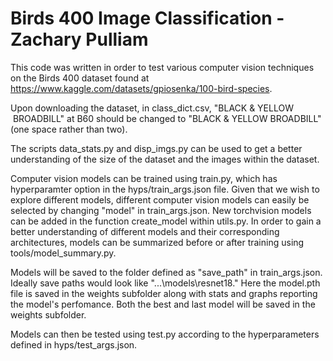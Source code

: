 # Birds 400 Image Classification - Zachary Pulliam

This code was written in order to test various computer vision techniques on the Birds 400 dataset found at https://www.kaggle.com/datasets/gpiosenka/100-bird-species. 

Upon downloading the dataset, in class_dict.csv, "BLACK & YELLOW &nbsp;BROADBILL" at B60 should be changed to "BLACK & YELLOW BROADBILL" (one space rather than two).

The scripts data_stats.py and disp_imgs.py can be used to get a better understanding of the size of the dataset and the images within the dataset.

Computer vision models can be trained using train.py, which has hyperparamter option in the hyps/train_args.json file. Given that we wish to explore different models,
different computer vision models can easily be selected by changing "model" in train_args.json. New torchvision models can be added in the function create_model within utils.py. In order to gain a better understanding of different models and their corresponding architectures, models can be summarized before or after training using tools/model_summary.py.

Models will be saved to the folder defined as "save_path" in train_args.json. Ideally save paths would look like "...\models\resnet18." Here the model.pth file is saved in the weights subfolder along with stats and graphs reporting the model's perfomance. Both the best and last model will be saved in the weights subfolder.

Models can then be tested using test.py according to the hyperparameters defined in hyps/test_args.json. 
